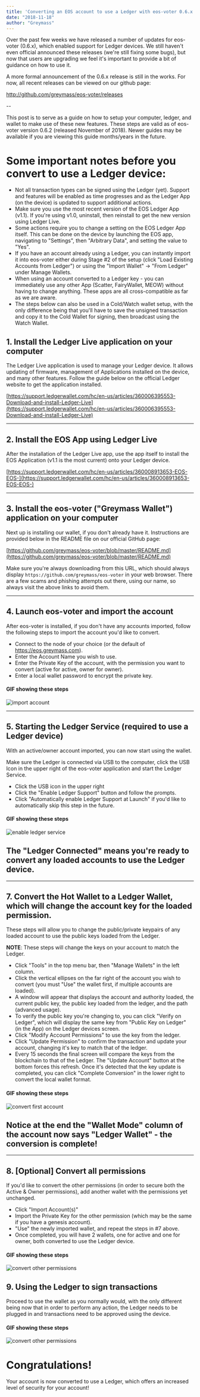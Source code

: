 ```yaml
---
title: 'Converting an EOS account to use a Ledger with eos-voter 0.6.x (Greymass Wallet)'
date: "2018-11-18"
author: "Greymass"
---
```

Over the past few weeks we have released a number of updates for eos-voter (0.6.x), which enabled support for Ledger devices. We still haven't even official announced these releases (we're still fixing some bugs), but now that users are upgrading we feel it's important to provide a bit of guidance on how to use it.

A more formal announcement of the 0.6.x release is still in the works. For now, all recent releases can be viewed on our github page:

http://github.com/greymass/eos-voter/releases

--

This post is to serve as a guide on how to setup your computer, ledger, and wallet to make use of these new features. These steps are valid as of eos-voter version 0.6.2 (released November of 2018). Newer guides may be available if you are viewing this guide months/years in the future.

# Some important notes before you convert to use a Ledger device:

- Not all transaction types can be signed using the Ledger (yet). Support and features will be enabled as time progresses and as the Ledger App (on the device) is updated to support additional actions. 
- Make sure you use the most recent version of the EOS Ledger App (v1.1). If you're using v1.0, uninstall, then reinstall to get the new version using Ledger Live.
- Some actions require you to change a setting on the EOS Ledger App itself. This can be done on the device by launching the EOS app, navigating to "Settings", then "Arbitrary Data", and setting the value to "Yes".
- If you have an account already using a Ledger, you can instantly import it into eos-voter either during Stage #2 of the setup (click "Load Existing Accounts from Ledger") or using the "Import Wallet" -> "From Ledger" under Manage Wallets.
- When using an account converted to a Ledger key - you can immediately use any other App (Scatter, FairyWallet, MEOW) without having to change anything. These apps are all cross-compatible as far as we are aware.
- The steps below can also be used in a Cold/Watch wallet setup, with the only difference being that you'll have to save the unsigned transaction and copy it to the Cold Wallet for signing, then broadcast using the Watch Wallet.

## 1. Install the Ledger Live application on your computer

The Ledger Live application is used to manage your Ledger device. It allows updating of firmware, management of Applications installed on the device, and many other features. Follow the guide below on the official Ledger website to get the application installed.

[https://support.ledgerwallet.com/hc/en-us/articles/360006395553-Download-and-install-Ledger-Live](https://support.ledgerwallet.com/hc/en-us/articles/360006395553-Download-and-install-Ledger-Live)

---

## 2. Install the EOS App using Ledger Live

After the installation of the Ledger Live app, use the app itself to install the EOS Application (v1.1 is the most current) onto your Ledger device.

[https://support.ledgerwallet.com/hc/en-us/articles/360008913653-EOS-EOS-](https://support.ledgerwallet.com/hc/en-us/articles/360008913653-EOS-EOS-)

---

## 3. Install the eos-voter ("Greymass Wallet") application on your computer

Next up is installing our wallet, if you don't already have it. Instructions are provided below in the README file on our official GitHub page:

[https://github.com/greymass/eos-voter/blob/master/README.md](https://github.com/greymass/eos-voter/blob/master/README.md)

Make sure you're always downloading from this URL, which should always display `https://github.com/greymass/eos-voter` in your web browser. There are a few  scams and phishing attempts out there, using our name, so always visit the above links to avoid them.

---

## 4. Launch eos-voter and import the account

After eos-voter is installed, if you don't have any accounts imported, follow the following steps to import the account you'd like to convert.

  - Connect to the node of your choice (or the default of https://eos.greymass.com).
  - Enter the Account Name you wish to use.
  - Enter the Private Key of the account, with the permission you want to convert (active for active, owner for owner).
  - Enter a local wallet password to encrypt the private key.

#### GIF showing these steps

  ![import account](http://jesta.us/eos/ledger-import-account.gif)

---

## 5. Starting the Ledger Service (required to use a Ledger device)

With an active/owner account imported, you can now start using the wallet.  

Make sure the Ledger is connected via USB to the computer, click the USB Icon in the upper right of the eos-voter application and start the Ledger Service.

  - Click the USB icon in the upper right
  - Click the "Enable Ledger Support" button and follow the prompts.
  - Click "Automatically enable Ledger Support at Launch" if you'd like to automatically skip this step in the future.

#### GIF showing these steps

  ![enable ledger service](http://jesta.us/eos/ledger-enable-service.gif)

## The "Ledger Connected" means you're ready to convert any loaded accounts to use the Ledger device.

---

## 7. Convert the Hot Wallet to a Ledger Wallet, which will change the account key for the loaded permission.

These steps will allow you to change the public/private keypairs of any loaded account to use the public keys loaded from the Ledger.

**NOTE**: These steps will change the keys on your account to match the Ledger. 

  - Click "Tools" in the top menu bar, then "Manage Wallets" in the left column.
  - Click the vertical ellipses on the far right of the account you wish to convert (you must "Use" the wallet first, if multiple accounts are loaded).
  - A window will appear that displays the account and authority loaded, the current public key, the public key loaded from the ledger, and the path (advanced usage). 
  - To verify the public key you're changing to, you can click "Verify on Ledger", which will display the same key from "Public Key on Ledger" (in the App) on the Ledger devices screen.
  - Click "Modify Account Permissions" to use the key from the ledger.
  - Click "Update Permission" to confirm the transaction and update your account, changing it's key to match that of the ledger.
  - Every 15 seconds the final screen will compare the keys from the blockchain to that of the Ledger. The "Update Account" button at the bottom forces this refresh. Once it's detected that the key update is completed, you can click "Complete Conversion" in the lower right to convert the local wallet format.

#### GIF showing these steps

  ![convert first account](http://jesta.us/eos/ledger-convert-account.gif)

## Notice at the end the "Wallet Mode" column of the account now says "Ledger Wallet" - the conversion is complete!

---

## 8. [Optional] Convert all permissions

If you'd like to convert the other permissions (in order to secure both the Active & Owner permissions), add another wallet with the permissions yet unchanged.

  - Click "Import Account(s)"
  - Import the Private Key for the other permission (which may be the same if you have a genesis account).
  - "Use" the newly imported wallet, and repeat the steps in #7 above.
  - Once completed, you will have 2 wallets, one for active and one for owner, both converted to use the Ledger device.

#### GIF showing these steps

  ![convert other permissions](http://jesta.us/eos/ledger-convert-other-permissions.gif)
  
## 9. Using the Ledger to sign transactions

Proceed to use the wallet as you normally would, with the only different being now that in order to perform any action, the Ledger needs to be plugged in and transactions need to be approved using the device.

#### GIF showing these steps

  ![convert other permissions](http://jesta.us/eos/ledger-usage.gif)

# Congratulations! 

Your account is now converted to use a Ledger, which offers an increased level of security for your account!